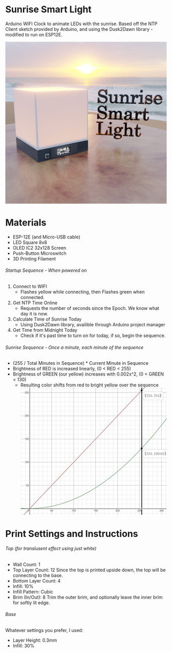 # Sunrise Smart Light
Arduino WIFI Clock to animate LEDs with the sunrise.
Based off the NTP Client sketch provided by Arduino, and using the Dusk2Dawn library - modified to run on ESP12E.

![A 3D -printed rendering of the Sunrise Smart Light on a table at the beach during a sunrise.](https://github.com/TylerGriggs/Sunrise_Smart_Light/blob/main/SunriseSmartLight1.jpg?raw=true)

# Materials
- ESP-12E (and Micro-USB cable)
- LED Square 8x8
- OLED IC2 32x128 Screen
- Push-Button Microswitch
- 3D Printing Filament

###### Startup Sequence - When powered on
1. Connect to WIFI 
   - Flashes yellow while connecting, then Flashes green when connected.
2. Get NTP Time Online
   - Requests the number of seconds since the Epoch. We know what day it is now.
3. Calculate Time of Sunrise Today
   - Using Dusk2Dawn library, availible through Arduino project manager
4. Get Time from Midnight Today
   - Check if it's past time to turn on for today, if so, begin the sequence.

###### Sunrise Sequence - Once a minute, each minute of the sequence
   - (255 / Total Minutes in Sequence) * Current Minute in Sequence
   - Brightness of RED is increased linearly, (0 < RED < 255)
   - Brightness of GREEN (our yellow) increases with 0.002x^2, (0 < GREEN < 130)
     - Resulting color shifts from red to bright yellow over the sequence
     ![A graph showing the linear increase of the color red, and an exponential but scaled down increase of the color green.](https://github.com/TylerGriggs/Sunrise_Smart_Light/blob/main/Color_Graph.jpg?raw=true)

# Print Settings and Instructions
###### Top (for translusent effect using just white)
- Wall Count:         1
- Top Layer Count:    12
Since the top is printed upside down, the top will be connecting to the base.
- Bottom Layer Count: 4
- Infill:             10%
- Infill Pattern:     Cubic
- Brim (In/Out):      8
Trim the outer brim, and optionally leave the inner brim for softly lit edge.

###### Base
Whatever settings you prefer, I used:
- Layer Height: 0.3mm
- Infill: 30%
